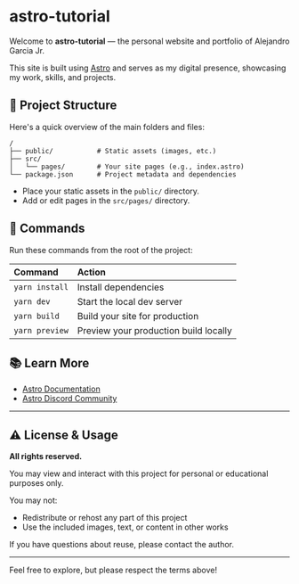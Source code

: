 # astro-tutorial

Welcome to **astro-tutorial** — the personal website and portfolio of Alejandro Garcia Jr.

This site is built using [Astro](https://astro.build) and serves as my digital presence, showcasing my work, skills, and projects.

## 🚀 Project Structure

Here's a quick overview of the main folders and files:

```text
/
├── public/           # Static assets (images, etc.)
├── src/
│   └── pages/        # Your site pages (e.g., index.astro)
└── package.json      # Project metadata and dependencies
```

- Place your static assets in the `public/` directory.
- Add or edit pages in the `src/pages/` directory.

## 🧞 Commands

Run these commands from the root of the project:

| Command         | Action                                  |
| :-------------- | :-------------------------------------- |
| `yarn install`  | Install dependencies                    |
| `yarn dev`      | Start the local dev server              |
| `yarn build`    | Build your site for production          |
| `yarn preview`  | Preview your production build locally   |

## 📚 Learn More

- [Astro Documentation](https://docs.astro.build)
- [Astro Discord Community](https://astro.build/chat)

---

## ⚠️ License & Usage

**All rights reserved.**

You may view and interact with this project for personal or educational purposes only.

You may not:
- Redistribute or rehost any part of this project
- Use the included images, text, or content in other works

If you have questions about reuse, please contact the author.

---

Feel free to explore, but please respect the terms above!
